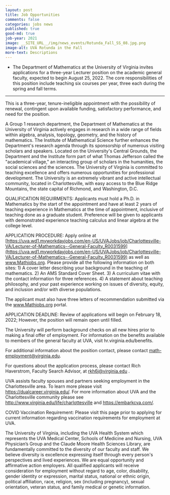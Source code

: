 ```yaml
---
layout: post
title: Job Opportunities
comments: false
categories: jobs news
published: true
good-md: true
job-year: 2021
image: __SITE_URL__/img/news_events/Rotunda_Fall_SS_08.jpg.png
image-alt: UVA Rotunda in the Fall
more-text: Descriptions
---
```


- The Department of Mathematics at the University of Virginia invites applications for a three-year Lecturer position on the academic general faculty, expected to begin August 25, 2022. The core responsibilities of this position include teaching six courses per year, three each during the spring and fall terms.

<!--more-->

---

This is a three-year, tenure-ineligible appointment with the possibility of renewal, contingent upon available funding, satisfactory performance, and need for the position.

A Group 1 research department, the Department of Mathematics at the University of Virginia actively engages in research in a wide range of fields within algebra, analysis, topology, geometry, and the history of mathematics. The Institute of Mathematical Science further enhances the Department's research agenda through its sponsorship of numerous visiting scholars and speakers. Located on the University's Central Grounds, the Department and the Institute form part of what Thomas Jefferson called the "academical village," an interacting group of scholars in the humanities, the social sciences and the sciences. The University of Virginia is committed to teaching excellence and offers numerous opportunities for professional development. The University is an extremely vibrant and active intellectual community, located in Charlottesville, with easy access to the Blue Ridge Mountains, the state capital of Richmond, and Washington, D.C.

QUALIFICATION REQUIRMENTS: Applicants must hold a Ph.D. in Mathematics by the start of the appointment and have at least 2 years of teaching experience in Mathematics at the time of appointment, inclusive of teaching done as a graduate student. Preference will be given to applicants with demonstrated experience teaching calculus and linear algebra at the college level.

APPLICATION PROCEDURE: Apply online at [https://uva.wd1.myworkdayjobs.com/en-US/UVAJobs/job/Charlottesville-VA/Lecturer-of-Mathematics--General-Faculty_R0031599](https://uva.wd1.myworkdayjobs.com/en-US/UVAJobs/job/Charlottesville-VA/Lecturer-of-Mathematics--General-Faculty_R0031599) as well as www.Mathjobs.org. Please provide all the following information on both sites: 1) A cover letter describing your background in the teaching of mathematics. 2) An AMS Standard Cover Sheet. 3) A curriculum vitae with the contact information for three references. 4) A statement about teaching philosophy, and your past experience working on issues of diversity, equity, and inclusion and/or with diverse populations.

The applicant must also have three letters of recommendation submitted via the www.Mathjobs.org portal.

APPLICATION DEADLINE: Review of applications will begin on February 18, 2022; However, the position will remain open until filled.

The University will perform background checks on all new hires prior to making a final offer of employment. For information on the benefits available to members of the general faculty at UVA, visit hr.virginia.edu/benefits.

For additional information about the position contact, please contact math-employment@virginia.edu.

For questions about the application process, please contact Rich Haverstrom, Faculty Search Advisor, at rkh6j@virginia.edu .

UVA assists faculty spouses and partners seeking employment in the Charlottesville area. To learn more please visit https://dualcareer.virginia.edu/. For more information about UVA and the Charlottesville community please see http://www.virginia.edu/life/charlottesville and https://embarkcva.com/.

COVID Vaccination Requirement: Please visit this page prior to applying for current information regarding vaccination requirements for employment at UVA.


The University of Virginia, including the UVA Health System which represents the UVA Medical Center, Schools of Medicine and Nursing, UVA Physician’s Group and the Claude Moore Health Sciences Library, are fundamentally committed to the diversity of our faculty and staff. We believe diversity is excellence expressing itself through every person's perspectives and lived experiences. We are equal opportunity and affirmative action employers. All qualified applicants will receive consideration for employment without regard to age, color, disability, gender identity or expression, marital status, national or ethnic origin, political affiliation, race, religion, sex (including pregnancy), sexual orientation, veteran status, and family medical or genetic information.